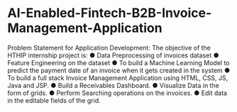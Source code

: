 # AI-Enabled-Fintech-B2B-Invoice-Management-Application
Problem Statement for Application Development: The objective of the HTHIP internship project is: ● Data Preprocessing of invoices dataset ● Feature Engineering on the dataset ● To build a Machine Learning Model to predict the payment date of an invoice when it gets created in the system ● To build a full stack Invoice Management Application using HTML, CSS, JS, Java and JSP. ● Build a Receivables Dashboard. ● Visualize Data in the form of grids. ● Perform Searching operations on the invoices. ● Edit data in the editable fields of the grid.
